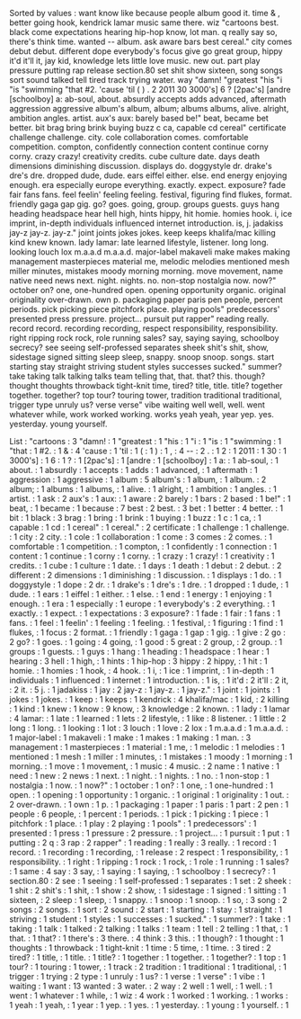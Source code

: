Sorted by values :
want know like because people album good it. time & , better going hook, kendrick lamar music same there. wiz "cartoons best. black come expectations hearing hip-hop know, lot man. q really say so, there's think time. wanted -- album. ask aware bars best cereal." city comes debut debut. different dope everybody's focus give go great group, hippy it'd it'll it, jay kid, knowledge lets little love music. new out. part play pressure putting rap release section.80 set shit show sixteen, song songs sort sound talked tell tired track trying water. way "damn! "greatest "his "i "is "swimming "that #2. 'cause 'til ( ) . 2 2011 30 3000's] 6 ? [2pac's] [andre [schoolboy] a: ab-soul, about. absurdly accepts adds advanced, aftermath aggression aggressive album's album, album; albums albums, alive. alright, ambition angles. artist. aux's aux: barely based be!" beat, became bet better. bit brag bring brink buying buzz c ca, capable cd cereal" certificate challenge challenge. city. cole collaboration comes. comfortable competition. compton, confidently connection content continue corny corny. crazy crazy! creativity credits. cube culture date. days death dimensions diminishing discussion. displays do. doggystyle dr. drake's dre's dre. dropped dude, dude. ears eiffel either. else. end energy enjoying enough. era especially europe everything. exactly. expect. exposure? fade fair fans fans. feel feelin' feeling feeling. festival, figuring find flukes, format. friendly gaga gap gig. go? goes. going, group. groups guests. guys hang heading headspace hear hell high, hints hippy, hit homie. homies hook. i, ice imprint, in-depth individuals influenced internet introduction. is, j. jadakiss jay-z jay-z. jay-z." joint joints jokes jokes. keep keeps khalifa/mac killing kind knew known. lady lamar: late learned lifestyle, listener. long long. looking louch lox m.a.a.d m.a.a.d. major-label makaveli make makes making management masterpieces material me, melodic melodies mentioned mesh miller minutes, mistakes moody morning morning. move movement, name native need news next. night. nights. no. non-stop nostalgia now. now?" october on? one, one-hundred open. opening opportunity organic. original originality over-drawn. own p. packaging paper paris pen people, percent periods. pick picking piece pitchfork place. playing pools" predecessors' presented press pressure. project... pursuit put rapper" reading really. record record. recording recording, respect responsibility, responsibility. right ripping rock rock, role running sales? say, saying saying, schoolboy secrecy? see seeing self-professed separates sheek shit's shit, show, sidestage signed sitting sleep sleep, snappy. snoop snoop. songs. start starting stay straight striving student styles successes sucked." summer? take taking talk talking talks team telling that, that. that? this. though? thought thoughts throwback tight-knit time, tired? title, title. title? together together. together? top tour? touring tower, tradition traditional traditional, trigger type unruly us? verse verse" vibe waiting well well, well. went whatever while, work worked working. works yeah yeah, year yep. yes. yesterday. young yourself. 

List :
"cartoons : 3
"damn! : 1
"greatest : 1
"his : 1
"i : 1
"is : 1
"swimming : 1
"that : 1
#2. : 1
& : 4
'cause : 1
'til : 1
( : 1
) : 1
, : 4
-- : 2
. : 1
2 : 1
2011 : 1
30 : 1
3000's] : 1
6 : 1
? : 1
[2pac's] : 1
[andre : 1
[schoolboy] : 1
a: : 1
ab-soul, : 1
about. : 1
absurdly : 1
accepts : 1
adds : 1
advanced, : 1
aftermath : 1
aggression : 1
aggressive : 1
album : 5
album's : 1
album, : 1
album. : 2
album; : 1
albums : 1
albums, : 1
alive. : 1
alright, : 1
ambition : 1
angles. : 1
artist. : 1
ask : 2
aux's : 1
aux: : 1
aware : 2
barely : 1
bars : 2
based : 1
be!" : 1
beat, : 1
became : 1
because : 7
best : 2
best. : 3
bet : 1
better : 4
better. : 1
bit : 1
black : 3
brag : 1
bring : 1
brink : 1
buying : 1
buzz : 1
c : 1
ca, : 1
capable : 1
cd : 1
cereal" : 1
cereal." : 2
certificate : 1
challenge : 1
challenge. : 1
city : 2
city. : 1
cole : 1
collaboration : 1
come : 3
comes : 2
comes. : 1
comfortable : 1
competition. : 1
compton, : 1
confidently : 1
connection : 1
content : 1
continue : 1
corny : 1
corny. : 1
crazy : 1
crazy! : 1
creativity : 1
credits. : 1
cube : 1
culture : 1
date. : 1
days : 1
death : 1
debut : 2
debut. : 2
different : 2
dimensions : 1
diminishing : 1
discussion. : 1
displays : 1
do. : 1
doggystyle : 1
dope : 2
dr. : 1
drake's : 1
dre's : 1
dre. : 1
dropped : 1
dude, : 1
dude. : 1
ears : 1
eiffel : 1
either. : 1
else. : 1
end : 1
energy : 1
enjoying : 1
enough. : 1
era : 1
especially : 1
europe : 1
everybody's : 2
everything. : 1
exactly. : 1
expect. : 1
expectations : 3
exposure? : 1
fade : 1
fair : 1
fans : 1
fans. : 1
feel : 1
feelin' : 1
feeling : 1
feeling. : 1
festival, : 1
figuring : 1
find : 1
flukes, : 1
focus : 2
format. : 1
friendly : 1
gaga : 1
gap : 1
gig. : 1
give : 2
go : 2
go? : 1
goes. : 1
going : 4
going, : 1
good : 5
great : 2
group, : 2
group. : 1
groups : 1
guests. : 1
guys : 1
hang : 1
heading : 1
headspace : 1
hear : 1
hearing : 3
hell : 1
high, : 1
hints : 1
hip-hop : 3
hippy : 2
hippy, : 1
hit : 1
homie. : 1
homies : 1
hook, : 4
hook. : 1
i, : 1
ice : 1
imprint, : 1
in-depth : 1
individuals : 1
influenced : 1
internet : 1
introduction. : 1
is, : 1
it'd : 2
it'll : 2
it, : 2
it. : 5
j. : 1
jadakiss : 1
jay : 2
jay-z : 1
jay-z. : 1
jay-z." : 1
joint : 1
joints : 1
jokes : 1
jokes. : 1
keep : 1
keeps : 1
kendrick : 4
khalifa/mac : 1
kid, : 2
killing : 1
kind : 1
knew : 1
know : 9
know, : 3
knowledge : 2
known. : 1
lady : 1
lamar : 4
lamar: : 1
late : 1
learned : 1
lets : 2
lifestyle, : 1
like : 8
listener. : 1
little : 2
long : 1
long. : 1
looking : 1
lot : 3
louch : 1
love : 2
lox : 1
m.a.a.d : 1
m.a.a.d. : 1
major-label : 1
makaveli : 1
make : 1
makes : 1
making : 1
man. : 3
management : 1
masterpieces : 1
material : 1
me, : 1
melodic : 1
melodies : 1
mentioned : 1
mesh : 1
miller : 1
minutes, : 1
mistakes : 1
moody : 1
morning : 1
morning. : 1
move : 1
movement, : 1
music : 4
music. : 2
name : 1
native : 1
need : 1
new : 2
news : 1
next. : 1
night. : 1
nights. : 1
no. : 1
non-stop : 1
nostalgia : 1
now. : 1
now?" : 1
october : 1
on? : 1
one, : 1
one-hundred : 1
open. : 1
opening : 1
opportunity : 1
organic. : 1
original : 1
originality : 1
out. : 2
over-drawn. : 1
own : 1
p. : 1
packaging : 1
paper : 1
paris : 1
part : 2
pen : 1
people : 6
people, : 1
percent : 1
periods. : 1
pick : 1
picking : 1
piece : 1
pitchfork : 1
place. : 1
play : 2
playing : 1
pools" : 1
predecessors' : 1
presented : 1
press : 1
pressure : 2
pressure. : 1
project... : 1
pursuit : 1
put : 1
putting : 2
q : 3
rap : 2
rapper" : 1
reading : 1
really : 3
really. : 1
record : 1
record. : 1
recording : 1
recording, : 1
release : 2
respect : 1
responsibility, : 1
responsibility. : 1
right : 1
ripping : 1
rock : 1
rock, : 1
role : 1
running : 1
sales? : 1
same : 4
say : 3
say, : 1
saying : 1
saying, : 1
schoolboy : 1
secrecy? : 1
section.80 : 2
see : 1
seeing : 1
self-professed : 1
separates : 1
set : 2
sheek : 1
shit : 2
shit's : 1
shit, : 1
show : 2
show, : 1
sidestage : 1
signed : 1
sitting : 1
sixteen, : 2
sleep : 1
sleep, : 1
snappy. : 1
snoop : 1
snoop. : 1
so, : 3
song : 2
songs : 2
songs. : 1
sort : 2
sound : 2
start : 1
starting : 1
stay : 1
straight : 1
striving : 1
student : 1
styles : 1
successes : 1
sucked." : 1
summer? : 1
take : 1
taking : 1
talk : 1
talked : 2
talking : 1
talks : 1
team : 1
tell : 2
telling : 1
that, : 1
that. : 1
that? : 1
there's : 3
there. : 4
think : 3
this. : 1
though? : 1
thought : 1
thoughts : 1
throwback : 1
tight-knit : 1
time : 5
time, : 1
time. : 3
tired : 2
tired? : 1
title, : 1
title. : 1
title? : 1
together : 1
together. : 1
together? : 1
top : 1
tour? : 1
touring : 1
tower, : 1
track : 2
tradition : 1
traditional : 1
traditional, : 1
trigger : 1
trying : 2
type : 1
unruly : 1
us? : 1
verse : 1
verse" : 1
vibe : 1
waiting : 1
want : 13
wanted : 3
water. : 2
way : 2
well : 1
well, : 1
well. : 1
went : 1
whatever : 1
while, : 1
wiz : 4
work : 1
worked : 1
working. : 1
works : 1
yeah : 1
yeah, : 1
year : 1
yep. : 1
yes. : 1
yesterday. : 1
young : 1
yourself. : 1
